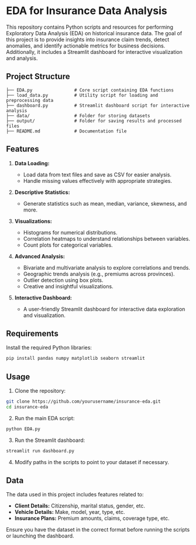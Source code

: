 # EDA for Insurance Data Analysis

This repository contains Python scripts and resources for performing Exploratory Data Analysis (EDA) on historical insurance data. The goal of this project is to provide insights into insurance claim trends, detect anomalies, and identify actionable metrics for business decisions. Additionally, it includes a Streamlit dashboard for interactive visualization and analysis.

## Project Structure

```
├── EDA.py                # Core script containing EDA functions
├── load_data.py          # Utility script for loading and preprocessing data
├── dashboard.py          # Streamlit dashboard script for interactive analysis
├── data/                 # Folder for storing datasets
├── output/               # Folder for saving results and processed files
├── README.md             # Documentation file
```

## Features

1. **Data Loading:**
   - Load data from text files and save as CSV for easier analysis.
   - Handle missing values effectively with appropriate strategies.

2. **Descriptive Statistics:**
   - Generate statistics such as mean, median, variance, skewness, and more.

3. **Visualizations:**
   - Histograms for numerical distributions.
   - Correlation heatmaps to understand relationships between variables.
   - Count plots for categorical variables.

4. **Advanced Analysis:**
   - Bivariate and multivariate analysis to explore correlations and trends.
   - Geographic trends analysis (e.g., premiums across provinces).
   - Outlier detection using box plots.
   - Creative and insightful visualizations.

5. **Interactive Dashboard:**
   - A user-friendly Streamlit dashboard for interactive data exploration and visualization.

## Requirements

Install the required Python libraries:

```bash
pip install pandas numpy matplotlib seaborn streamlit
```

## Usage

1. Clone the repository:

```bash
git clone https://github.com/yourusername/insurance-eda.git
cd insurance-eda
```

2. Run the main EDA script:

```bash
python EDA.py
```

3. Run the Streamlit dashboard:

```bash
streamlit run dashboard.py
```

4. Modify paths in the scripts to point to your dataset if necessary.

## Data

The data used in this project includes features related to:

- **Client Details:** Citizenship, marital status, gender, etc.
- **Vehicle Details:** Make, model, year, type, etc.
- **Insurance Plans:** Premium amounts, claims, coverage type, etc.

Ensure you have the dataset in the correct format before running the scripts or launching the dashboard.

